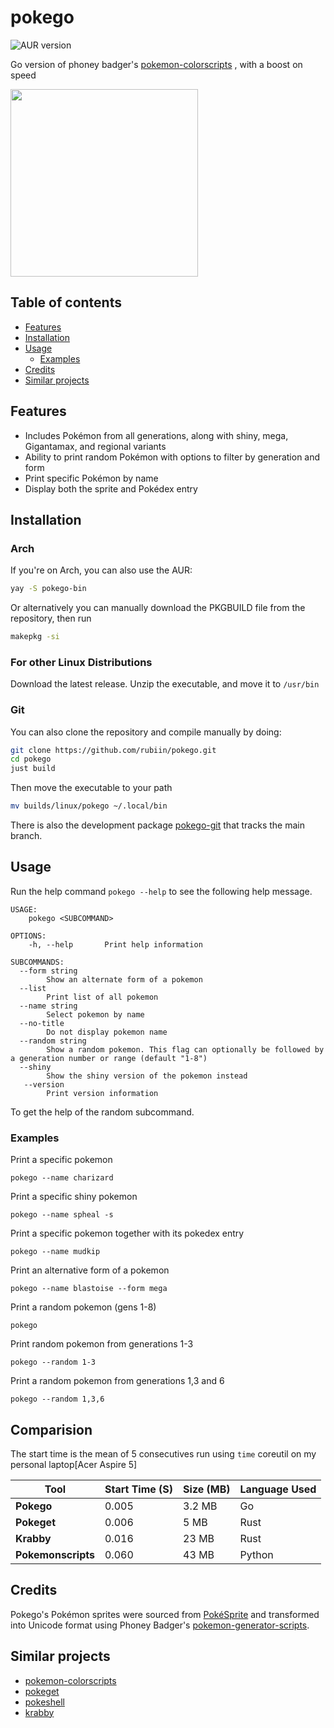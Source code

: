 # pokego


![AUR version](https://img.shields.io/aur/version/pokego-git)


Go version of phoney badger's [pokemon-colorscripts](https://gitlab.com/phoneybadger/pokemon-colorscripts) , with a boost on speed

<img src="logo.png" height=300>


## Table of contents
* [Features](#features)
* [Installation](#installation)
* [Usage](#usage)
  * [Examples](#examples)
* [Credits](#credits)
* [Similar projects](#similar-projects)


## Features
- Includes Pokémon from all generations, along with shiny, mega, Gigantamax, and regional variants
- Ability to print random Pokémon with options to filter by generation and form
- Print specific Pokémon by name
- Display both the sprite and Pokédex entry

## Installation

### Arch
If you're on Arch, you can also use the AUR:

```sh
yay -S pokego-bin
```

Or alternatively you can manually download the PKGBUILD file from the repository, then run

```sh
makepkg -si
```
### For other Linux Distributions
Download the latest release. Unzip the executable, and move it to `/usr/bin`

### Git
You can also clone the repository and compile manually by doing:
```sh
git clone https://github.com/rubiin/pokego.git
cd pokego
just build

```
Then move the executable to your path
```sh
mv builds/linux/pokego ~/.local/bin
```


There is also the development package [pokego-git](https://aur.archlinux.org/packages/pokego-bin) that tracks the main branch.

## Usage
Run the help command `pokego --help` to see the following help message.

```
USAGE:
    pokego <SUBCOMMAND>

OPTIONS:
    -h, --help       Print help information

SUBCOMMANDS:
  --form string
        Show an alternate form of a pokemon
  --list
        Print list of all pokemon
  --name string
        Select pokemon by name
  --no-title
        Do not display pokemon name
  --random string
        Show a random pokemon. This flag can optionally be followed by a generation number or range (default "1-8")
  --shiny
        Show the shiny version of the pokemon instead
   --version
        Print version information
```

To get the help of the random subcommand.

### Examples
Print a specific pokemon
```
pokego --name charizard
```
Print a specific shiny pokemon
```
pokego --name spheal -s
```
Print a specific pokemon together with its pokedex entry
```
pokego --name mudkip
```
Print an alternative form of a pokemon
```
pokego --name blastoise --form mega
```
Print a random pokemon (gens 1-8)
```
pokego
```
Print random pokemon from generations 1-3
```
pokego --random 1-3
```
Print a random pokemon from generations 1,3 and 6
```
pokego --random 1,3,6
```

## Comparision
The start time is the mean of 5 consecutives run using `time` coreutil on my personal laptop[Acer Aspire 5]

| Tool                | Start Time (S)   | Size (MB)    | Language Used                 | 
|---------------------|----------------|----------------|-------------------------------|
| **Pokego**          | 0.005          | 3.2 MB         | Go                            |
| **Pokeget**         | 0.006          | 5 MB           | Rust                          |
| **Krabby**          | 0.016          | 23 MB          | Rust                          |
| **Pokemonscripts**  | 0.060          | 43 MB          | Python                        |


## Credits
Pokego's Pokémon sprites were sourced from [PokéSprite](https://msikma.github.io/pokesprite/) and transformed into Unicode format using Phoney Badger's [pokemon-generator-scripts](https://gitlab.com/phoneybadger/pokemon-generator-scripts).


## Similar projects
- [pokemon-colorscripts](https://gitlab.com/phoneybadger/pokemon-colorscripts)
- [pokeget](https://github.com/talwat/pokeget)
- [pokeshell](https://github.com/acxz/pokeshell)
- [krabby](https://github.com/yannjor/krabby)
